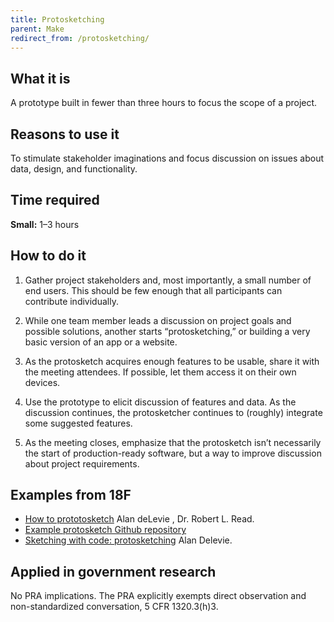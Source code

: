 ```yaml
---
title: Protosketching
parent: Make
redirect_from: /protosketching/
---
```


## What it is

A prototype built in fewer than three hours to focus the scope of a project.

## Reasons to use it

To stimulate stakeholder imaginations and focus discussion on issues about data, design, and functionality.

## Time required

**Small:** 1–3 hours

## How to do it

1. Gather project stakeholders and, most importantly, a small number of end users. This should be few enough that all participants can contribute individually.

2. While one team member leads a discussion on project goals and possible solutions, another starts “protosketching,” or building a very basic version of an app or a website.

3. As the protosketch acquires enough features to be usable, share it with the meeting attendees. If possible, let them access it on their own devices.

4. Use the prototype to elicit discussion of features and data. As the discussion continues, the protosketcher continues to (roughly) integrate some suggested features.

5. As the meeting closes, emphasize that the protosketch isn’t necessarily the start of production-ready software, but a way to improve discussion about project requirements.

## Examples from 18F
- [How to prototosketch](https://18f.gsa.gov/2015/03/13/how-to-protosketch/) Alan deLevie , Dr. Robert L. Read.
- [Example protosketch Github repository](https://github.com/18F/protosketch-demo)
- [Sketching with code: protosketching](https://18f.gsa.gov/2015/01/06/protosketch/) Alan Delevie.

## Applied in government research

No PRA implications. The PRA explicitly exempts direct observation and non-standardized conversation, 5 CFR 1320.3(h)3.



